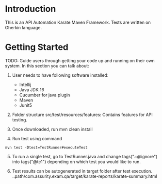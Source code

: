 # Introduction 
This is an API Automation Karate Maven Framework. Tests are written on Gherkin language.

# Getting Started
TODO: Guide users through getting your code up and running on their own system. In this section you can talk about:
1. User needs to have following software installed:
     - Intellij
     - Java JDK 16
     - Cucumber for java plugin
     - Maven
     - Junit5

2. Folder structure src/test/resources/features: Contains features for API testing.

3. Once downloaded, run mvn clean install

4. Run test using command 
```shell script
mvn test -Dtest=TestRunner#executeTest
``` 
5. To run a single test, go to TestRunner.java and change tags("~@ignore") into tags("@tc1") depending on which test you would like to run.

6. Test results can be autogenerated in target folder after test execution.
   ..path/com.assurity.exam.qa/target/karate-reports/karate-summary.html






